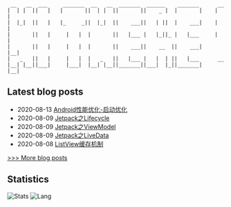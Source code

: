 

     __   __  ___     _______  __   __  _______  ______    _______      __  
    |  | |  ||   |   |       ||  | |  ||       ||    _ |  |       |    |  | 
    |  |_|  ||   |   |_     _||  |_|  ||    ___||   | ||  |    ___|    |  | 
    |       ||   |     |   |  |       ||   |___ |   |_||_ |   |___     |  | 
    |       ||   |     |   |  |       ||    ___||    __  ||    ___|    |__| 
    |   _   ||   |     |   |  |   _   ||   |___ |   |  | ||   |___      __  
    |__| |__||___|     |___|  |__| |__||_______||___|  |_||_______|    |__| 


## Latest blog posts
- 2020-08-13 [Android性能优化-启动优化](http://blog.xusheng.online/2020/08/13/Android%E6%80%A7%E8%83%BD%E4%BC%98%E5%8C%96-%E5%90%AF%E5%8A%A8%E4%BC%98%E5%8C%96/)
- 2020-08-09 [Jetpack之Lifecycle](http://blog.xusheng.online/2020/08/09/Jetpack%E4%B9%8BLifecycle/)
- 2020-08-09 [Jetpack之ViewModel](http://blog.xusheng.online/2020/08/09/Jetpack%E4%B9%8BViewModel/)
- 2020-08-09 [Jetpack之LiveData](http://blog.xusheng.online/2020/08/09/Jetpack%E4%B9%8BLiveData/)
- 2020-08-08 [ListView缓存机制](http://blog.xusheng.online/2020/08/08/ListView%E7%BC%93%E5%AD%98%E6%9C%BA%E5%88%B6/)

[>>> More blog posts](http://blog.xusheng.online/archives/)

## Statistics
![Stats](https://github-readme-stats.vercel.app/api?username=xshengcn)
![Lang](https://github-readme-stats.vercel.app/api/top-langs/?username=xshengcn&hide=ipynb,html&layout=compact)
